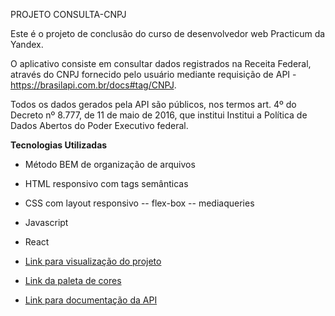 PROJETO CONSULTA-CNPJ

Este é o projeto de conclusão do curso de desenvolvedor web Practicum da Yandex.

O aplicativo consiste em consultar dados registrados na Receita Federal, através do CNPJ fornecido pelo usuário mediante requisição de API - https://brasilapi.com.br/docs#tag/CNPJ.

Todos os dados gerados pela API são públicos, nos termos art. 4º do Decreto nº 8.777, de 11 de maio de 2016, que institui Institui a Política de Dados Abertos do Poder Executivo federal.

**Tecnologias Utilizadas**

- Método BEM de organização de arquivos
- HTML responsivo com tags semânticas
- CSS com layout responsivo
  -- flex-box
  -- mediaqueries
- Javascript
- React

- [Link para visualização do projeto](https://joaofq.github.io/projeto-cnpj/)

- [Link da paleta de cores](https://color.adobe.com/pt/Bright-Blue-Dark-Teal-Aqua-Orange-color-theme-6538165/)

- [Link para documentação da API](https://brasilapi.com.br/docs#tag/CNPJ)
